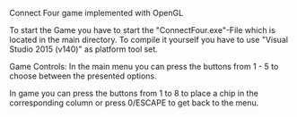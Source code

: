 Connect Four game implemented with OpenGL

To start the Game you have to start the "ConnectFour.exe"-File which is located in the main directory.
To compile it yourself you have to use "Visual Studio 2015 (v140)" as platform tool set.

Game Controls:
In the main menu you can press the buttons from 1 - 5 to choose between the presented options.

In game you can press the buttons from 1 to 8 to place a chip in the corresponding column or press 0/ESCAPE to get back to the menu.
